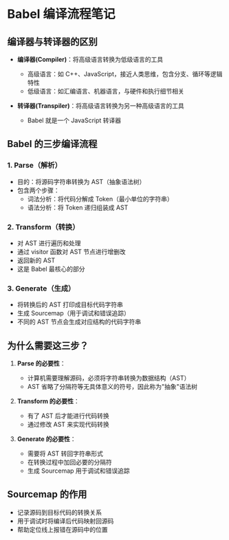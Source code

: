 # Babel 编译流程笔记

## 编译器与转译器的区别

- **编译器(Compiler)**：将高级语言转换为低级语言的工具

  - 高级语言：如 C++、JavaScript，接近人类思维，包含分支、循环等逻辑特性
  - 低级语言：如汇编语言、机器语言，与硬件和执行细节相关

- **转译器(Transpiler)**：将高级语言转换为另一种高级语言的工具
  - Babel 就是一个 JavaScript 转译器

## Babel 的三步编译流程

### 1. Parse（解析）

- 目的：将源码字符串转换为 AST（抽象语法树）
- 包含两个步骤：
  - 词法分析：将代码分解成 Token（最小单位的字符串）
  - 语法分析：将 Token 递归组装成 AST

### 2. Transform（转换）

- 对 AST 进行遍历和处理
- 通过 visitor 函数对 AST 节点进行增删改
- 返回新的 AST
- 这是 Babel 最核心的部分

### 3. Generate（生成）

- 将转换后的 AST 打印成目标代码字符串
- 生成 Sourcemap（用于调试和错误追踪）
- 不同的 AST 节点会生成对应结构的代码字符串

## 为什么需要这三步？

1. **Parse 的必要性**：

   - 计算机需要理解源码，必须将字符串转换为数据结构（AST）
   - AST 省略了分隔符等无具体意义的符号，因此称为"抽象"语法树

2. **Transform 的必要性**：

   - 有了 AST 后才能进行代码转换
   - 通过修改 AST 来实现代码转换

3. **Generate 的必要性**：
   - 需要将 AST 转回字符串形式
   - 在转换过程中加回必要的分隔符
   - 生成 Sourcemap 用于调试和错误追踪

## Sourcemap 的作用

- 记录源码到目标代码的转换关系
- 用于调试时将编译后代码映射回源码
- 帮助定位线上报错在源码中的位置
